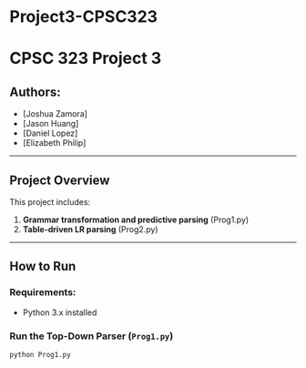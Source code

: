 # Project3-CPSC323

# CPSC 323 Project 3

## Authors:
- [Joshua Zamora]
- [Jason Huang]
- [Daniel Lopez]
- [Elizabeth Philip]

---

## Project Overview

This project includes:

1. **Grammar transformation and predictive parsing** (Prog1.py)
2. **Table-driven LR parsing** (Prog2.py)

---
## How to Run

### Requirements:
- Python 3.x installed

### Run the Top-Down Parser (`Prog1.py`)
```bash
python Prog1.py
